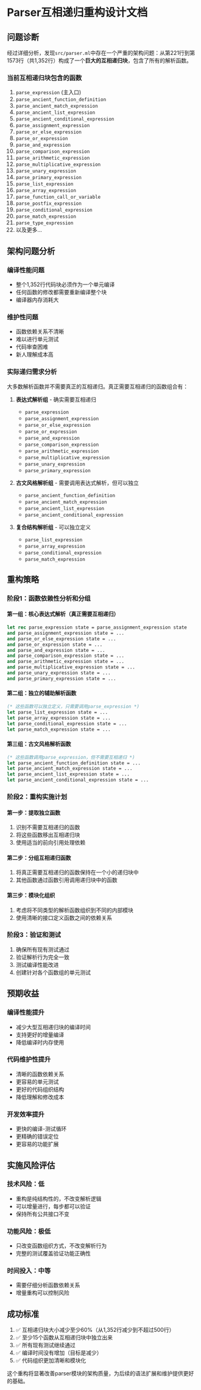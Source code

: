 # Parser互相递归重构设计文档

## 问题诊断

经过详细分析，发现`src/parser.ml`中存在一个严重的架构问题：从第221行到第1573行（共1,352行）构成了一个**巨大的互相递归块**，包含了所有的解析函数。

### 当前互相递归块包含的函数

1. `parse_expression` (主入口)
2. `parse_ancient_function_definition`
3. `parse_ancient_match_expression`
4. `parse_ancient_list_expression`
5. `parse_ancient_conditional_expression`
6. `parse_assignment_expression`
7. `parse_or_else_expression`
8. `parse_or_expression`
9. `parse_and_expression`
10. `parse_comparison_expression`
11. `parse_arithmetic_expression`
12. `parse_multiplicative_expression`
13. `parse_unary_expression`
14. `parse_primary_expression`
15. `parse_list_expression`
16. `parse_array_expression`
17. `parse_function_call_or_variable`
18. `parse_postfix_expression`
19. `parse_conditional_expression`
20. `parse_match_expression`
21. `parse_type_expression`
22. 以及更多...

## 架构问题分析

### 编译性能问题
- 整个1,352行代码块必须作为一个单元编译
- 任何函数的修改都需要重新编译整个块
- 编译器内存消耗大

### 维护性问题
- 函数依赖关系不清晰
- 难以进行单元测试
- 代码审查困难
- 新人理解成本高

### 实际递归需求分析

大多数解析函数并不需要真正的互相递归。真正需要互相递归的函数组合有：

1. **表达式解析组** - 确实需要互相递归
   - `parse_expression`
   - `parse_assignment_expression`
   - `parse_or_else_expression`
   - `parse_or_expression`
   - `parse_and_expression`
   - `parse_comparison_expression`
   - `parse_arithmetic_expression`
   - `parse_multiplicative_expression`
   - `parse_unary_expression`
   - `parse_primary_expression`

2. **古文风格解析组** - 需要调用表达式解析，但可以独立
   - `parse_ancient_function_definition`
   - `parse_ancient_match_expression`
   - `parse_ancient_list_expression`
   - `parse_ancient_conditional_expression`

3. **复合结构解析组** - 可以独立定义
   - `parse_list_expression`
   - `parse_array_expression`
   - `parse_conditional_expression`
   - `parse_match_expression`

## 重构策略

### 阶段1：函数依赖性分析和分组

#### 第一组：核心表达式解析（真正需要互相递归）
```ocaml
let rec parse_expression state = parse_assignment_expression state
and parse_assignment_expression state = ...
and parse_or_else_expression state = ...
and parse_or_expression state = ...
and parse_and_expression state = ...
and parse_comparison_expression state = ...
and parse_arithmetic_expression state = ...
and parse_multiplicative_expression state = ...
and parse_unary_expression state = ...
and parse_primary_expression state = ...
```

#### 第二组：独立的辅助解析函数
```ocaml
(* 这些函数可以独立定义，只需要调用parse_expression *)
let parse_list_expression state = ...
let parse_array_expression state = ...
let parse_conditional_expression state = ...
let parse_match_expression state = ...
```

#### 第三组：古文风格解析函数
```ocaml
(* 这些函数调用parse_expression，但不需要互相递归 *)
let parse_ancient_function_definition state = ...
let parse_ancient_match_expression state = ...
let parse_ancient_list_expression state = ...
let parse_ancient_conditional_expression state = ...
```

### 阶段2：重构实施计划

#### 第一步：提取独立函数
1. 识别不需要互相递归的函数
2. 将这些函数移出互相递归块
3. 使用适当的前向引用处理依赖

#### 第二步：分组互相递归函数
1. 将真正需要互相递归的函数保持在一个小的递归块中
2. 其他函数通过函数引用调用递归块中的函数

#### 第三步：模块化组织
1. 考虑将不同类型的解析函数组织到不同的内部模块
2. 使用清晰的接口定义函数之间的依赖关系

### 阶段3：验证和测试

1. 确保所有现有测试通过
2. 验证解析行为完全一致
3. 测试编译性能改进
4. 创建针对各个函数组的单元测试

## 预期收益

### 编译性能提升
- 减少大型互相递归块的编译时间
- 支持更好的增量编译
- 降低编译时内存使用

### 代码维护性提升
- 清晰的函数依赖关系
- 更容易的单元测试
- 更好的代码组织结构
- 降低理解和修改成本

### 开发效率提升
- 更快的编译-测试循环
- 更精确的错误定位
- 更容易的功能扩展

## 实施风险评估

### 技术风险：低
- 重构是纯结构性的，不改变解析逻辑
- 可以增量进行，每步都可以验证
- 保持所有公共接口不变

### 功能风险：极低
- 只改变函数组织方式，不改变解析行为
- 完整的测试覆盖验证功能正确性

### 时间投入：中等
- 需要仔细分析函数依赖关系
- 增量重构可以控制风险

## 成功标准

1. ✅ 互相递归块大小减少至少60%（从1,352行减少到不超过500行）
2. ✅ 至少15个函数从互相递归块中独立出来
3. ✅ 所有现有测试继续通过
4. ✅ 编译时间没有增加（目标是减少）
5. ✅ 代码组织更加清晰和模块化

这个重构将显著改善parser模块的架构质量，为后续的语法扩展和维护提供更好的基础。